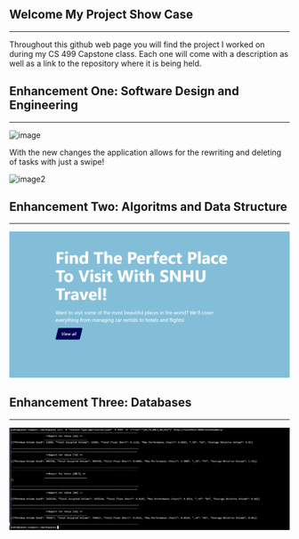## Welcome My Project Show Case
-------------------------------------------------------------------------------------------------------------------------------------------------------------------
Throughout this github web page you will find the project I worked on during my CS 499 Capstone class. Each one will come with a description as well as a link to the repository
where it is being held.

## Enhancement One: Software Design and Engineering 
------------------------------------------------------------------------------------------------------------------------------------------------------------------
![image](https://github.com/ErogitoBC/BizzyBeeEventTracker/blob/master/BizzyBeeApp.png)

With the new changes the application allows for the rewriting and deleting of tasks with just a swipe!

![image2](https://github.com/ErogitoBC/BizzyBeeEventTracker/blob/master/BizzyBeeRewrite.png)

## Enhancement Two: Algoritms and Data Structure 
------------------------------------------------------------------------------------------------------------------------------------------------------------------
![image3](https://github.com/ErogitoBC/SnhuTravelsite/blob/main/snhu%20travel%20site.PNG)

## Enhancement Three: Databases
------------------------------------------------------------------------------------------------------------------------------------------------------------------
![image4](https://github.com/ErogitoBC/PythonMonDB/blob/main/4C.%20Stock%20Summary.PNG)
